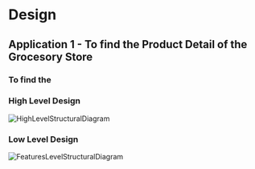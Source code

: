 # Design

## Application 1 - To find the Product Detail of the Grocesory Store

### To find the 


### High Level Design 
                       
![HighLevelStructuralDiagram](https://github.com/tanmaya191/tanmaya191-SDLC_8_Thunderbirds/blob/72514a10e3f4070808e3a5df60d6e3d15e8b6a9d/High%20level.jpg)


### Low Level Design 

![FeaturesLevelStructuralDiagram](https://github.com/tanmaya191/tanmaya191-SDLC_8_Thunderbirds/blob/72514a10e3f4070808e3a5df60d6e3d15e8b6a9d/Low%20level.jpg)







